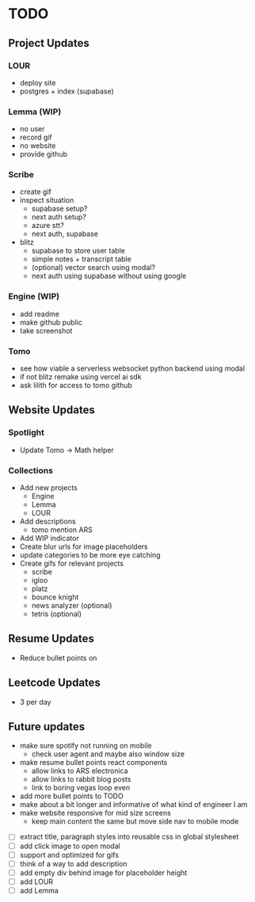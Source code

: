 # TODO

## Project Updates
### LOUR
- deploy site
- postgres + index (supabase)
### Lemma (WIP)
- no user
- record gif
- no website
- provide github
### Scribe
- create gif
- inspect situation
  - supabase setup?
  - next auth setup?
  - azure stt?
  - next auth, supabase
- blitz
  - supabase to store user table
  - simple notes + transcript table
  - (optional) vector search using modal?
  - next auth using supabase without using google
### Engine (WIP)
- add readme
- make github public
- take screenshot
### Tomo
- see how viable a serverless websocket python backend using modal
- if not blitz remake using vercel ai sdk
- ask lilith for access to tomo github

## Website Updates
### Spotlight
- Update Tomo -> Math helper
### Collections
- Add new projects
  - Engine
  - Lemma
  - LOUR
- Add descriptions
  - tomo mention ARS
- Add WIP indicator
- Create blur urls for image placeholders
- update categories to be more eye catching
- Create gifs for relevant projects
  - scribe
  - igloo
  - platz
  - bounce knight
  - news analyzer (optional)
  - tetris (optional)

## Resume Updates
- Reduce bullet points on 

## Leetcode Updates
- 3 per day

## Future updates
- make sure spotify not running on mobile
  - check user agent and maybe also window size
- make resume bullet points react components
  - allow links to ARS electronica
  - allow links to rabbit blog posts
  - link to boring vegas loop even
- add more bullet points to TODO
- make about a bit longer and informative of what kind of engineer I am
- make website responsive for mid size screens
  - keep main content the same but move side nav to mobile mode



- [ ] extract title, paragraph styles into reusable css in global stylesheet
- [ ] add click image to open modal
- [ ] support and optimized for gifs
- [ ] think of a way to add description
- [ ] add empty div behind image for placeholder height
- [ ] add LOUR
- [ ] add Lemma